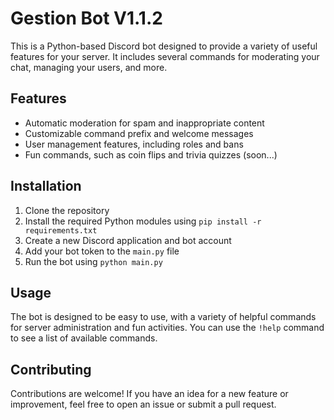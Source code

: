 # Gestion Bot V1.1.2

This is a Python-based Discord bot designed to provide a variety of useful features for your server. It includes several commands for moderating your chat, managing your users, and more.

## Features

- Automatic moderation for spam and inappropriate content
- Customizable command prefix and welcome messages
- User management features, including roles and bans
- Fun commands, such as coin flips and trivia quizzes (soon...)

## Installation

1. Clone the repository
2. Install the required Python modules using `pip install -r requirements.txt`
3. Create a new Discord application and bot account
4. Add your bot token to the `main.py` file
5. Run the bot using `python main.py`

## Usage

The bot is designed to be easy to use, with a variety of helpful commands for server administration and fun activities. You can use the `!help` command to see a list of available commands.

## Contributing

Contributions are welcome! If you have an idea for a new feature or improvement, feel free to open an issue or submit a pull request.


